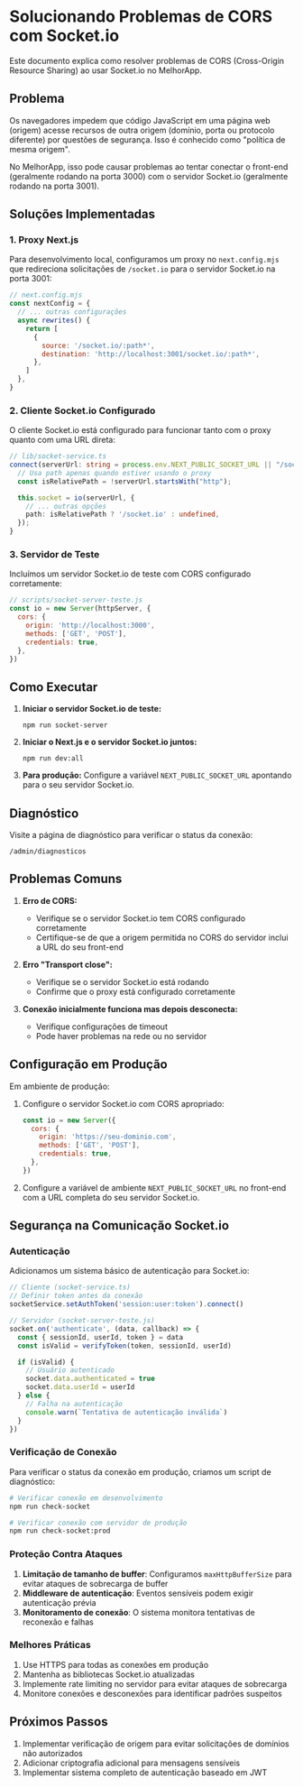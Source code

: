 # Solucionando Problemas de CORS com Socket.io

Este documento explica como resolver problemas de CORS (Cross-Origin Resource Sharing) ao usar Socket.io no MelhorApp.

## Problema

Os navegadores impedem que código JavaScript em uma página web (origem) acesse recursos de outra origem (domínio, porta ou protocolo diferente) por questões de segurança. Isso é conhecido como "política de mesma origem".

No MelhorApp, isso pode causar problemas ao tentar conectar o front-end (geralmente rodando na porta 3000) com o servidor Socket.io (geralmente rodando na porta 3001).

## Soluções Implementadas

### 1. Proxy Next.js

Para desenvolvimento local, configuramos um proxy no `next.config.mjs` que redireciona solicitações de `/socket.io` para o servidor Socket.io na porta 3001:

```javascript
// next.config.mjs
const nextConfig = {
  // ... outras configurações
  async rewrites() {
    return [
      {
        source: '/socket.io/:path*',
        destination: 'http://localhost:3001/socket.io/:path*',
      },
    ]
  },
}
```

### 2. Cliente Socket.io Configurado

O cliente Socket.io está configurado para funcionar tanto com o proxy quanto com uma URL direta:

```typescript
// lib/socket-service.ts
connect(serverUrl: string = process.env.NEXT_PUBLIC_SOCKET_URL || "/socket.io") {
  // Usa path apenas quando estiver usando o proxy
  const isRelativePath = !serverUrl.startsWith("http");

  this.socket = io(serverUrl, {
    // ... outras opções
    path: isRelativePath ? '/socket.io' : undefined,
  });
}
```

### 3. Servidor de Teste

Incluímos um servidor Socket.io de teste com CORS configurado corretamente:

```javascript
// scripts/socket-server-teste.js
const io = new Server(httpServer, {
  cors: {
    origin: 'http://localhost:3000',
    methods: ['GET', 'POST'],
    credentials: true,
  },
})
```

## Como Executar

1. **Iniciar o servidor Socket.io de teste:**

   ```
   npm run socket-server
   ```

2. **Iniciar o Next.js e o servidor Socket.io juntos:**

   ```
   npm run dev:all
   ```

3. **Para produção:**
   Configure a variável `NEXT_PUBLIC_SOCKET_URL` apontando para o seu servidor Socket.io.

## Diagnóstico

Visite a página de diagnóstico para verificar o status da conexão:

```
/admin/diagnosticos
```

## Problemas Comuns

1. **Erro de CORS:**

   - Verifique se o servidor Socket.io tem CORS configurado corretamente
   - Certifique-se de que a origem permitida no CORS do servidor inclui a URL do seu front-end

2. **Erro "Transport close":**

   - Verifique se o servidor Socket.io está rodando
   - Confirme que o proxy está configurado corretamente

3. **Conexão inicialmente funciona mas depois desconecta:**
   - Verifique configurações de timeout
   - Pode haver problemas na rede ou no servidor

## Configuração em Produção

Em ambiente de produção:

1. Configure o servidor Socket.io com CORS apropriado:

   ```javascript
   const io = new Server({
     cors: {
       origin: 'https://seu-dominio.com',
       methods: ['GET', 'POST'],
       credentials: true,
     },
   })
   ```

2. Configure a variável de ambiente `NEXT_PUBLIC_SOCKET_URL` no front-end com a URL completa do seu servidor Socket.io.

## Segurança na Comunicação Socket.io

### Autenticação

Adicionamos um sistema básico de autenticação para Socket.io:

```javascript
// Cliente (socket-service.ts)
// Definir token antes da conexão
socketService.setAuthToken('session:user:token').connect()

// Servidor (socket-server-teste.js)
socket.on('authenticate', (data, callback) => {
  const { sessionId, userId, token } = data
  const isValid = verifyToken(token, sessionId, userId)

  if (isValid) {
    // Usuário autenticado
    socket.data.authenticated = true
    socket.data.userId = userId
  } else {
    // Falha na autenticação
    console.warn(`Tentativa de autenticação inválida`)
  }
})
```

### Verificação de Conexão

Para verificar o status da conexão em produção, criamos um script de diagnóstico:

```bash
# Verificar conexão em desenvolvimento
npm run check-socket

# Verificar conexão com servidor de produção
npm run check-socket:prod
```

### Proteção Contra Ataques

1. **Limitação de tamanho de buffer**: Configuramos `maxHttpBufferSize` para evitar ataques de sobrecarga de buffer
2. **Middleware de autenticação**: Eventos sensíveis podem exigir autenticação prévia
3. **Monitoramento de conexão**: O sistema monitora tentativas de reconexão e falhas

### Melhores Práticas

1. Use HTTPS para todas as conexões em produção
2. Mantenha as bibliotecas Socket.io atualizadas
3. Implemente rate limiting no servidor para evitar ataques de sobrecarga
4. Monitore conexões e desconexões para identificar padrões suspeitos

## Próximos Passos

1. Implementar verificação de origem para evitar solicitações de domínios não autorizados
2. Adicionar criptografia adicional para mensagens sensíveis
3. Implementar sistema completo de autenticação baseado em JWT

